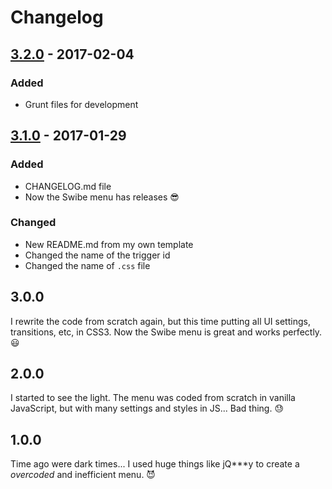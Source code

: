 # Changelog

## [3.2.0](https://github.com/barcia/swibe/releases/tag/3.2.0) - 2017-02-04
### Added
- Grunt files for development


## [3.1.0](https://github.com/barcia/swibe/releases/tag/3.1.0) - 2017-01-29
### Added
- CHANGELOG.md file
- Now the Swibe menu has releases :sunglasses:

### Changed
- New README.md from my own template
- Changed the name of the trigger id
- Changed the name of `.css` file 


## 3.0.0
I rewrite the code from scratch again, but this time putting all UI settings, 
transitions, etc, in CSS3. Now the Swibe menu is great and works perfectly. 
:smiley:


## 2.0.0
I started to see the light. The menu was coded from scratch in vanilla 
JavaScript, but with many settings and styles in JS... Bad thing. :sweat:


## 1.0.0
Time ago were dark times... I used huge things like jQ***y to create a 
*overcoded* and inefficient menu. :smiling_imp: